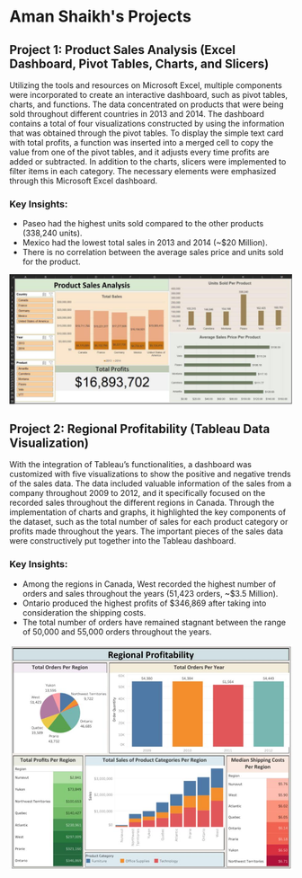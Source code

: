 # Aman Shaikh's Projects

## Project 1: Product Sales Analysis (Excel Dashboard, Pivot Tables, Charts, and Slicers)
Utilizing the tools and resources on Microsoft Excel, multiple components were incorporated to create an interactive dashboard, such as pivot tables, charts, and functions. The data concentrated on products that were being sold throughout different countries in 2013 and 2014. The dashboard contains a total of four visualizations constructed by using the information that was obtained through the pivot tables. To display the simple text card with total profits, a function was inserted into a merged cell to copy the value from one of the pivot tables, and it adjusts every time profits are added or subtracted. In addition to the charts, slicers were implemented to filter items in each category. The necessary elements were emphasized through this Microsoft Excel dashboard.

### Key Insights:
- Paseo had the highest units sold compared to the other products (338,240 units). 
- Mexico had the lowest total sales in 2013 and 2014 (~$20 Million). 
- There is no correlation between the average sales price and units sold for the product.

![](img/Product_Sales_Excel.jpg)


## Project 2: Regional Profitability (Tableau Data Visualization)
With the integration of Tableau’s functionalities, a dashboard was customized with five visualizations to show the positive and negative trends of the sales data. The data included valuable information of the sales from a company throughout 2009 to 2012, and it specifically focused on the recorded sales throughout the different regions in Canada. Through the implementation of charts and graphs, it highlighted the key components of the dataset, such as the total number of sales for each product category or profits made throughout the years. The important pieces of the sales data were constructively put together into the Tableau dashboard.

### Key Insights:
- Among the regions in Canada, West recorded the highest number of orders and sales throughout the years (51,423 orders, ~$3.5 Million). 
- Ontario produced the highest profits of $346,869 after taking into consideration the shipping costs. 
- The total number of orders have remained stagnant between the range of 50,000 and 55,000 orders throughout the years.

![](img/Regional_Profits_Tableau.jpg)

